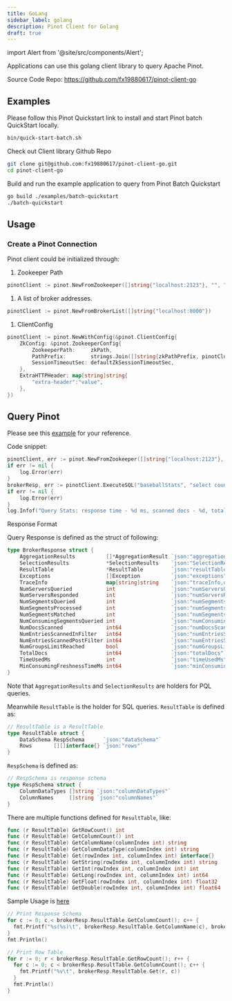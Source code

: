 ```yaml
---
title: GoLang
sidebar_label: golang
description: Pinot Client for Golang
draft: true
---
```


import Alert from '@site/src/components/Alert';

Applications can use this golang client library to query Apache Pinot.

Source Code Repo: https://github.com/fx19880617/pinot-client-go

## Examples

Please follow this Pinot Quickstart link to install and start Pinot batch QuickStart locally.

```bash
bin/quick-start-batch.sh
```

Check out Client library Github Repo

```bash
git clone git@github.com:fx19880617/pinot-client-go.git
cd pinot-client-go
```

Build and run the example application to query from Pinot Batch Quickstart

```bash
go build ./examples/batch-quickstart
./batch-quickstart
```

## Usage

### Create a Pinot Connection

Pinot client could be initialized through:

1. Zookeeper Path

```go
pinotClient := pinot.NewFromZookeeper([]string{"localhost:2123"}, "", "QuickStartCluster")
```

1. A list of broker addresses.

```go
pinotClient := pinot.NewFromBrokerList([]string{"localhost:8000"})
```

1. ClientConfig

```go
pinotClient := pinot.NewWithConfig(&pinot.ClientConfig{
    ZkConfig: &pinot.ZookeeperConfig{
        ZookeeperPath:     zkPath,
        PathPrefix:        strings.Join([]string{zkPathPrefix, pinotCluster}, "/"),
        SessionTimeoutSec: defaultZkSessionTimeoutSec,
    },
    ExtraHTTPHeader: map[string]string{
        "extra-header":"value",
    },
})
```

## Query Pinot

Please see this [example](https://github.com/fx19880617/pinot-client-go/blob/master/examples/batch-quickstart/main.go) for your reference.

Code snippet:

```go
pinotClient, err := pinot.NewFromZookeeper([]string{"localhost:2123"}, "", "QuickStartCluster")
if err != nil {
    log.Error(err)
}
brokerResp, err := pinotClient.ExecuteSQL("baseballStats", "select count(*) as cnt, sum(homeRuns) as sum_homeRuns from baseballStats group by teamID limit 10")
if err != nil {
    log.Error(err)
}
log.Infof("Query Stats: response time - %d ms, scanned docs - %d, total docs - %d", brokerResp.TimeUsedMs, brokerResp.NumDocsScanned, brokerResp.TotalDocs)
```

Response Format

Query Response is defined as the struct of following:

```go
type BrokerResponse struct {
    AggregationResults          []*AggregationResult `json:"aggregationResults,omitempty"`
    SelectionResults            *SelectionResults    `json:"SelectionResults,omitempty"`
    ResultTable                 *ResultTable         `json:"resultTable,omitempty"`
    Exceptions                  []Exception          `json:"exceptions"`
    TraceInfo                   map[string]string    `json:"traceInfo,omitempty"`
    NumServersQueried           int                  `json:"numServersQueried"`
    NumServersResponded         int                  `json:"numServersResponded"`
    NumSegmentsQueried          int                  `json:"numSegmentsQueried"`
    NumSegmentsProcessed        int                  `json:"numSegmentsProcessed"`
    NumSegmentsMatched          int                  `json:"numSegmentsMatched"`
    NumConsumingSegmentsQueried int                  `json:"numConsumingSegmentsQueried"`
    NumDocsScanned              int64                `json:"numDocsScanned"`
    NumEntriesScannedInFilter   int64                `json:"numEntriesScannedInFilter"`
    NumEntriesScannedPostFilter int64                `json:"numEntriesScannedPostFilter"`
    NumGroupsLimitReached       bool                 `json:"numGroupsLimitReached"`
    TotalDocs                   int64                `json:"totalDocs"`
    TimeUsedMs                  int                  `json:"timeUsedMs"`
    MinConsumingFreshnessTimeMs int64                `json:"minConsumingFreshnessTimeMs"`
}
```

Note that `AggregationResults` and `SelectionResults` are holders for PQL queries.

Meanwhile `ResultTable` is the holder for SQL queries. `ResultTable` is defined as:

```go
// ResultTable is a ResultTable
type ResultTable struct {
    DataSchema RespSchema      `json:"dataSchema"`
    Rows       [][]interface{} `json:"rows"`
}
```

`RespSchema` is defined as:

```go
// RespSchema is response schema
type RespSchema struct {
    ColumnDataTypes []string `json:"columnDataTypes"`
    ColumnNames     []string `json:"columnNames"`
}
```

There are multiple functions defined for `ResultTable`, like:

```go
func (r ResultTable) GetRowCount() int
func (r ResultTable) GetColumnCount() int
func (r ResultTable) GetColumnName(columnIndex int) string
func (r ResultTable) GetColumnDataType(columnIndex int) string
func (r ResultTable) Get(rowIndex int, columnIndex int) interface{}
func (r ResultTable) GetString(rowIndex int, columnIndex int) string
func (r ResultTable) GetInt(rowIndex int, columnIndex int) int
func (r ResultTable) GetLong(rowIndex int, columnIndex int) int64
func (r ResultTable) GetFloat(rowIndex int, columnIndex int) float32
func (r ResultTable) GetDouble(rowIndex int, columnIndex int) float64
```

Sample Usage is [here](https://github.com/fx19880617/pinot-client-go/blob/master/examples/batch-quickstart/main.go#L58)

```go
// Print Response Schema
for c := 0; c < brokerResp.ResultTable.GetColumnCount(); c++ {
  fmt.Printf("%s(%s)\t", brokerResp.ResultTable.GetColumnName(c), brokerResp.ResultTable.GetColumnDataType(c))
}
fmt.Println()

// Print Row Table
for r := 0; r < brokerResp.ResultTable.GetRowCount(); r++ {
  for c := 0; c < brokerResp.ResultTable.GetColumnCount(); c++ {
    fmt.Printf("%v\t", brokerResp.ResultTable.Get(r, c))
  }
  fmt.Println()
}
```
